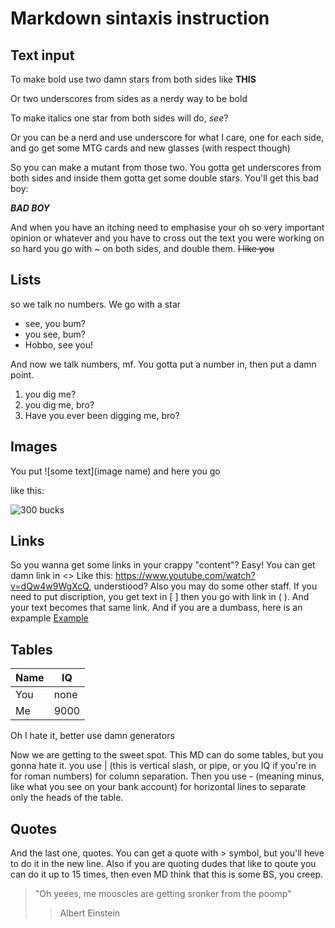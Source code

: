 # Markdown sintaxis instruction

## Text input

To make bold use two damn stars from both sides like **THIS** 

Or two underscores from sides as a nerdy way to be bold

To make italics one star from both sides will do, *see*?

Or you can be a nerd and use underscore for what I care, one for each side, and go get some MTG cards and new glasses (with respect though)

So you can make a mutant from those two. You gotta get underscores from both sides and inside them gotta get some double stars. You'll get this bad boy:

_**BAD BOY**_

And when you have an itching need to emphasise your oh so very important opinion or whatever and you have to cross out the text you were working on so hard you go with ~ on both sides, and double them. ~~I like you~~

## Lists

so we talk no numbers. We go with a star

* see, you bum?
* you see, bum?
* Hobbo, see you!

And now we talk numbers, mf. You gotta put a number in, then put a damn point.

1. you dig me?
2. you dig me, bro?
3. Have you ever been digging me, bro? 

## Images

You put ![some text](image name) and here you go

like this:

![300 bucks](gaci.jpg)

## Links

So you wanna get some links in your crappy "content"? Easy! You can get damn link in <>
Like this: <https://www.youtube.com/watch?v=dQw4w9WgXcQ>, understiood? Also you may do some other staff. If you need to put discription, you get text in [ ] then you go with link in ( ). And your text becomes that same link. And if you are a dumbass, here is an expample [Example](https://www.youtube.com/watch?v=dQw4w9WgXcQ)

## Tables

| Name |  IQ  |
|------|------|
| You  | none |
| Me   | 9000 |

Oh I hate it, better use damn generators

Now we are getting to the sweet spot. This MD can do some tables, but you gonna hate it. you use | (this is vertical slash, or pipe, or you IQ if you're in for roman numbers) for column separation. Then you use - (meaning minus, like what you see on your bank account) for horizontal lines to separate only the heads of the table. 

## Quotes

And the last one, quotes. You can get a quote with > symbol, but you'll heve to do it in the new line. Also if you are quoting dudes that like to qoute you can do it up to 15 times, then even MD think that this is some BS, you creep.
> "Oh yeees, me mooscles are getting sronker from the poomp"
>>Albert Einstein